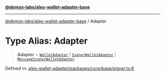 [**@demox-labs/aleo-wallet-adapter-base**](../README.md)

***

[@demox-labs/aleo-wallet-adapter-base](../README.md) / Adapter

# Type Alias: Adapter

> **Adapter** = [`WalletAdapter`](WalletAdapter.md) \| [`SignerWalletAdapter`](SignerWalletAdapter.md) \| [`MessageSignerWalletAdapter`](MessageSignerWalletAdapter.md)

Defined in: [aleo-wallet-adapter/packages/core/base/signer.ts:6](https://github.com/demox-labs/aleo-wallet-adapter/blob/818636b4a87a5b81f15303d0099057a3563c844a/packages/core/base/signer.ts#L6)
